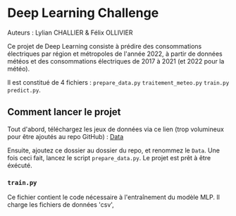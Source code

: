 # Deep Learning Challenge
Auteurs : Lylian CHALLIER & Félix OLLIVIER

Ce projet de Deep Learning consiste à prédire des consommations électriques par région et métropoles de l'année 2022, à partir de données météos et des consommations électriques de 2017 à 2021 (et 2022 pour la météo).

Il est constitué de 4 fichiers :
`prepare_data.py`
`traitement_meteo.py`
`train.py`
`predict.py`.

## Comment lancer le projet
Tout d'abord, téléchargez les jeux de données via ce lien (trop volumineux pour être ajoutés au repo GitHub) : 
[Data](https://drive.google.com/drive/folders/19CdmxhwE5sEEytkxwUzmQj2EoLTNOL8o?usp=sharing)

Ensuite, ajoutez ce dossier au dossier du repo, et renommez le `Data`. Une fois ceci fait, lancez le script `prepare_data.py`.
Le projet est prêt à être éxécuté.

### `train.py`
Ce fichier contient le code nécessaire à l'entraînement du modèle MLP. Il charge les fichiers de données 'csv',
